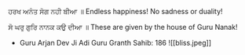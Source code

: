 ਹਰਖ ਅਨੰਤ ਸੋਗ ਨਹੀ ਬੀਆ ॥ 
Endless happiness! No sadness or duality! 

ਸੋ ਘਰੁ ਗੁਰਿ ਨਾਨਕ ਕਉ ਦੀਆ ॥ 
These are given by the house of Guru Nanak! 

- Guru Arjan Dev Ji Adi Guru Granth Sahib: 186
![[bliss.jpeg]]